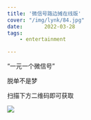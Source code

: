 ```yaml
---
title: '微信号路边摊在线版'
cover: "/img/lynk/84.jpg"
date:       2022-03-28
tags:
	- entertainment

---
```




“一元一个微信号”

脱单不是梦

扫描下方二维码即可获取


![](pay.jpg)